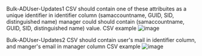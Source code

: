 Bulk-ADUser-Updates1
CSV should contain one of these attribuites as a unique identifier in identifier column (samaccountname, GUID, SID, distinguished name)
manager could should contain (samaccountname, GUID, SID, distinguished name) value.
CSV example
![image](https://github.com/PSGuy-x64/Bulk-ADUser-Updates/assets/130890375/095ed61b-e8ae-4f0d-ae8a-7994e6e3fa27)




Bulk-ADUser-Updates2
CSV should contain user's mail in identifier column, 
and manger's email in manager column
CSV example
![image](https://github.com/PSGuy-x64/Bulk-ADUser-Updates/assets/130890375/2d106794-25ef-4ea8-a573-7066c73c7a0a)
